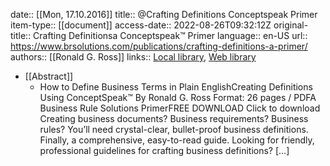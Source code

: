 date:: [[Mon, 17.10.2016]]
title:: @Crafting Definitions Conceptspeak Primer
item-type:: [[document]]
access-date:: 2022-08-26T09:32:12Z
original-title:: Crafting Definitionsa Conceptspeak™ Primer
language:: en-US
url:: https://www.brsolutions.com/publications/crafting-definitions-a-primer/
authors:: [[Ronald G. Ross]]
links:: [Local library](zotero://select/library/items/VJ8IRFB9), [Web library](https://www.zotero.org/users/6520516/items/VJ8IRFB9)

- [[Abstract]]
	- How to Define Business Terms in Plain EnglishCreating Definitions Using ConceptSpeak™ By Ronald G. Ross Format: 26 pages / PDFA Business Rule Solutions PrimerFREE DOWNLOAD Click to download Creating business documents? Business requirements? Business rules? You’ll need crystal-clear, bullet-proof business definitions. Finally, a comprehensive, easy-to-read guide. Looking for friendly, professional guidelines for crafting business definitions? […]